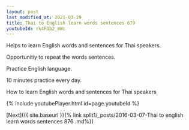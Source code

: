 ```yaml
---
layout: post
last_modified_at: 2021-03-29
title: Thai to English learn words sentences 679 
youtubeId: rk4F1b2_mWc
---
```

 
 
Helps to learn English words and sentences for Thai speakers.

Opportunitiy to repeat the words sentences. 

Practice English language. 
 
10 minutes practice every day. 
 
How to learn English words and sentences for Thai speakers 
 
{% include youtubePlayer.html id=page.youtubeId %}
 
 
[Next]({{ site.baseurl }}{% link  split1/_posts/2016-03-07-Thai to english learn words sentences 876 .md%})
 
